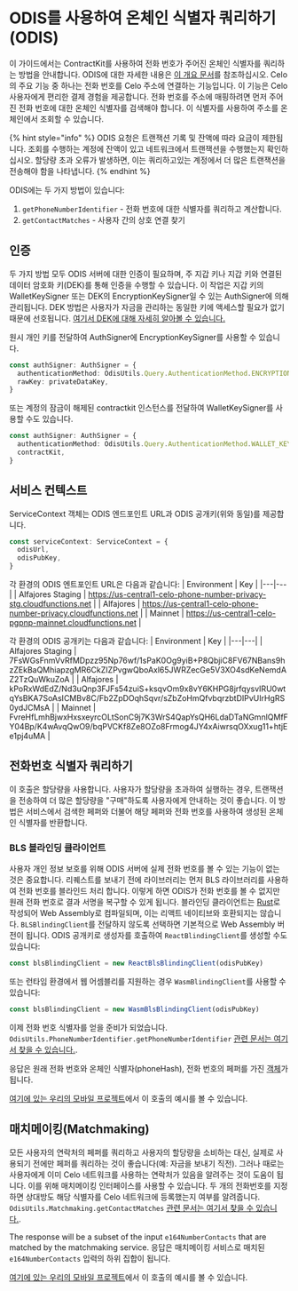 # ODIS를 사용하여 온체인 식별자 쿼리하기 (ODIS)

이 가이드에서는 ContractKit를 사용하여 전화 번호가 주어진 온체인 식별자를 쿼리하는 방법을 안내합니다. ODIS에 대한 자세한 내용은 [이 개요 문서](../../celo-codebase/protocol/identity/phone-number-privacy.md)를 참조하십시오. Celo의 주요 기능 중 하나는 전화 번호를 Celo 주소에 연결하는 기능입니다. 이 기능은 Celo 사용자에게 편리한 결제 경험을 제공합니다. 전화 번호를 주소에 매핑하려면 먼저 주어진 전화 번호에 대한 온체인 식별자를 검색해야 합니다. 이 식별자를 사용하여 주소를 온체인에서 조회할 수 있습니다.

{% hint style="info" %}
ODIS 요청은 트랜잭션 기록 및 잔액에 따라 요금이 제한됩니다. 조회를 수행하는 계정에 잔액이 있고 네트워크에서 트랜잭션을 수행했는지 확인하십시오. 할당량 초과 오류가 발생하면, 이는 쿼리하고있는 계정에서 더 많은 트랜잭션을 전송해야 함을 나타냅니다.
{% endhint %}

ODIS에는 두 가지 방법이 있습니다:

1. `getPhoneNumberIdentifier` - 전화 번호에 대한 식별자를 쿼리하고 계산합니다.
2. `getContactMatches` - 사용자 간의 상호 연결 찾기

## 인증

두 가지 방법 모두 ODIS 서버에 대한 인증이 필요하며, 주 지갑 키나 지갑 키와 연결된 데이터 암호화 키(DEK)를 통해 인증을 수행할 수 있습니다. 이 작업은 지갑 키의 WalletKeySigner 또는 DEK의 EncryptionKeySigner일 수 있는 AuthSigner에 의해 관리됩니다. DEK 방법은 사용자가 자금을 관리하는 동일한 키에 액세스할 필요가 없기 때문에 선호됩니다. [여기서 DEK에 대해 자세히 알아볼 수 있습니다.](./data-encryption-key.md)

원시 개인 키를 전달하여 AuthSigner에 EncryptionKeySigner를 사용할 수 있습니다.

```ts
const authSigner: AuthSigner = {
  authenticationMethod: OdisUtils.Query.AuthenticationMethod.ENCRYPTION_KEY,
  rawKey: privateDataKey,
}
```

또는 계정의 잠금이 해제된 contractkit 인스턴스를 전달하여 WalletKeySigner를 사용할 수도 있습니다.

```ts
const authSigner: AuthSigner = {
  authenticationMethod: OdisUtils.Query.AuthenticationMethod.WALLET_KEY,
  contractKit,
}
```

## 서비스 컨텍스트

ServiceContext 객체는 ODIS 엔드포인트 URL과 ODIS 공개키(위와 동일)를 제공합니다.

```ts
const serviceContext: ServiceContext = {
  odisUrl,
  odisPubKey,
}
```

각 환경의 ODIS 엔트포인트 URL은 다음과 같습니다:
| Environment | Key |
|---|---|
| Alfajores Staging | https://us-central1-celo-phone-number-privacy-stg.cloudfunctions.net |
| Alfajores | https://us-central1-celo-phone-number-privacy.cloudfunctions.net |
| Mainnet | https://us-central1-celo-pgpnp-mainnet.cloudfunctions.net |

각 환경의 ODIS 공개키는 다음과 같습니다:
| Environment | Key |
|---|---|
| Alfajores Staging | 7FsWGsFnmVvRfMDpzz95Np76wf/1sPaK0Og9yiB+P8QbjiC8FV67NBans9hzZEkBaQMhiapzgMR6CkZIZPvgwQboAxl65JWRZecGe5V3XO4sdKeNemdAZ2TzQuWkuZoA |
| Alfajores | kPoRxWdEdZ/Nd3uQnp3FJFs54zuiS+ksqvOm9x8vY6KHPG8jrfqysvIRU0wtqYsBKA7SoAsICMBv8C/Fb2ZpDOqhSqvr/sZbZoHmQfvbqrzbtDIPvUIrHgRS0ydJCMsA |
| Mainnet | FvreHfLmhBjwxHxsxeyrcOLtSonC9j7K3WrS4QapYsQH6LdaDTaNGmnlQMfFY04Bp/K4wAvqQwO9/bqPVCKf8Ze8OZo8Frmog4JY4xAiwrsqOXxug11+htjEe1pj4uMA |

## 전화번호 식별자 쿼리하기

이 호출은 할당량을 사용합니다. 사용자가 할당량을 초과하여 실행하는 경우, 트랜잭션을 전송하여 더 많은 할당량을 "구매"하도록 사용자에게 안내하는 것이 좋습니다. 이 방법은 서비스에서 검색한 페퍼와 더불어 해당 페퍼와 전화 번호를 사용하여 생성된 온체인 식별자를 반환합니다.

### BLS 블라인딩 클라이언트

사용자 개인 정보 보호를 위해 ODIS 서버에 실제 전화 번호를 볼 수 있는 기능이 없는 것은 중요합니다. 리퀘스트를 보내기 전에 라이브러리는 먼저 BLS 라이브러리를 사용하여 전화 번호를 블라인드 처리 합니다. 이렇게 하면 ODIS가 전화 번호를 볼 수 없지만 원래 전화 번호로 결과 서명을 복구할 수 있게 됩니다. 블라인딩 클라이언트는 [Rust](https://github.com/celo-org/celo-threshold-bls-rs)로 작성되어 Web Assembly로 컴파일되며, 이는 리액트 네이티브와 호환되지는 않습니다. `BLSBlindingClient`를 전달하지 않도록 선택하면 기본적으로 Web Assembly 버전이 됩니다. ODIS 공개키로 생성자를 호출하여 `ReactBlindingClient`를 생성할 수도 있습니다:

```ts
const blsBlindingClient = new ReactBlsBlindingClient(odisPubKey)
```

또는 런타임 환경에서 웹 어셈블리를 지원하는 경우 `WasmBlindingClient`를 사용할 수 있습니다:

```ts
const blsBlindingClient = new WasmBlsBlindingClient(odisPubKey)
```
이제 전화 번호 식별자를 얻을 준비가 되었습니다. `OdisUtils.PhoneNumberIdentifier.getPhoneNumberIdentifier` [관련 문서는 여기서 찾을 수 있습니다.](../identity/reference/modules/_odis_phone_number_identifier_.md#getphonenumberidentifier).

응답은 원래 전화 번호와 온체인 식별자(phoneHash), 전화 번호의 페퍼를 가진 [객체](../identity/reference/interfaces/_odis_phone_number_identifier_.phonenumberhashdetails.md)가 됩니다.

[여기에 있는 우리의 모바일 프로젝트](https://github.com/celo-org/wallet/blob/master/packages/mobile/src/identity/privateHashing.ts)에서 이 호출의 예시를 볼 수 있습니다.

## 매치메이킹(Matchmaking)

모든 사용자의 연락처의 페퍼를 쿼리하고 사용자의 할당량을 소비하는 대신, 실제로 사용되기 전에만 페퍼를 쿼리하는 것이 좋습니다(예: 자금을 보내기 직전). 그러나 때로는 사용자에게 이미 Celo 네트워크를 사용하는 연락처가 있음을 알려주는 것이 도움이 됩니다. 이를 위해 매치메이킹 인터페이스를 사용할 수 있습니다. 두 개의 전화번호를 지정하면 상대방도 해당 식별자를 Celo 네트워크에 등록했는지 여부를 알려줍니다. `OdisUtils.Matchmaking.getContactMatches` [관련 문서는 여기서 찾을 수 있습니다.](reference/modules/_identity_claims_account_.md).

The response will be a subset of the input `e164NumberContacts` that are matched by the matchmaking service.
응답은 매치메이킹 서비스로 매치된 `e164NumberContacts` 입력의 하위 집합이 됩니다.

[여기에 있는 우리의 모바일 프로젝트](https://github.com/celo-org/wallet/blob/master/packages/mobile/src/identity/matchmaking.ts)에서 이 호출의 예시를 볼 수 있습니다.
